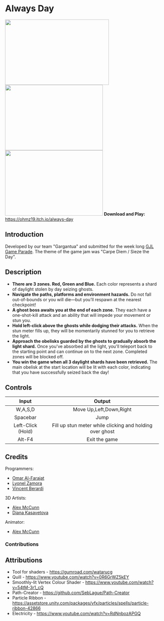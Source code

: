 # Always Day
<img src=https://img.itch.zone/aW1hZ2UvNzkyODU5LzQ0Mzk3NTYucG5n/original/h9g%2BVw.png width="340" height="214"/> <img src=https://img.itch.zone/aW1hZ2UvNzkyODU5LzQ0Mzk1MDEucG5n/347x500/NwOHDu.png width="320" height="214"/> <img src=https://img.itch.zone/aW1hZ2UvNzkyODU5LzQ0Mzk3NjUucG5n/347x500/hUTAtN.png width="320" height="214"/>
**Download and Play:** https://ohmz19.itch.io/always-day 

## Introduction
Developed by our team "Gargantua" and submitted for the week long [GJL Game Parade](https://itch.io/jam/gjl-game-parade-2020). The theme of the game jam was "Carpe Diem / Sieze the Day". 

## Description
  - **There are 3 zones. Red, Green and Blue.** Each color represents a shard of daylight stolen by day seizing ghosts. 
  - **Navigate the paths, platforms and environment hazards.** Do not fall out-of-bounds or you will die—but you'll respawn at the nearest checkpoint! 
  - **A ghost boss awaits you at the end of each zone.** They each have a one-shot-kill attack and an ability that will impede your movement or stun you.  
  - **Hold left-click above the ghosts while dodging their attacks.** When the stun meter fills up, they will be momentarily stunned for you to retrieve the light.
  - **Approach the obelisks guarded by the ghosts to gradually absorb the light shard.** Once you've absorbed all the light, you'll  teleport back to the starting point and can continue on to the next zone. Completed zones will be blocked off.
  - **You win the game when all 3 daylight shards have been retrieved.** The main obelisk at the start location will be lit with each color, indicating that you have successfully seized back the day!  

## Controls
|       Input       |                          Output                          |
|:-----------------:|:--------------------------------------------------------:|
|      W,A,S,D      |                  Move Up,Left,Down,Right                 |
|      Spacebar     |                           Jump                           |
| Left-Click (Hold) | Fill up stun meter while clicking and holding over ghost |
|       Alt-F4      |                       Exit the game                      |

## Credits
Programmers:
  - [Omar Al-Farajat](https://github.com/OmarAlFarajat) 
  - [Lyonel Zamora](https://github.com/lyonelz96)
  - [Vincent Berardi](https://github.com/VincentBerardi)
  
3D Artists:
  - [Alex McCunn](https://www.artstation.com/iforgethowtoread)
  - [Diana Kasavetova](https://www.artstation.com/dianakasavetova)
  
Animator:
  - [Alex McCunn](https://www.artstation.com/iforgethowtoread)

### Contributions 

## Attributions
  - Tool for shaders - https://gumroad.com/watarucg
  - Quill - https://www.youtube.com/watch?v=0R6GrWZ5kEY
  - Smoothly-lit Vertex Colour Shader - https://www.youtube.com/watch?v=54tM-3r1_cQ
  - Path-Creator - https://github.com/SebLague/Path-Creator
  - Particle Ribbon - https://assetstore.unity.com/packages/vfx/particles/spells/particle-ribbon-42866
  - Electricity - https://www.youtube.com/watch?v=RdNnbozAPGQ

